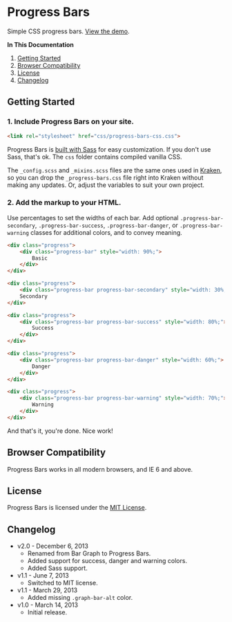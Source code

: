 # Progress Bars
Simple CSS progress bars. [View the demo](http://cferdinandi.github.io/progress-bars/).

**In This Documentation**

1. [Getting Started](#getting-started)
2. [Browser Compatibility](#browser-compatibility)
3. [License](#license)
4. [Changelog](#changelog)



## Getting Started

### 1. Include Progress Bars on your site.

```html
<link rel="stylesheet" href="css/progress-bars-css.css">
```

Progress Bars is [built with Sass](http://sass-lang.com/) for easy customization. If you don't use Sass, that's ok. The `css` folder contains compiled vanilla CSS.

The `_config.scss` and `_mixins.scss` files are the same ones used in [Kraken](http://cferdinandi.github.io/kraken/), so you can drop the `_progress-bars.css` file right into Kraken without making any updates. Or, adjust the variables to suit your own project.

### 2. Add the markup to your HTML.

Use percentages to set the widths of each bar. Add optional `.progress-bar-secondary`, `.progress-bar-success`, `.progress-bar-danger`, or `.progress-bar-warning` classes for additional colors, and to convey meaning.

```html
<div class="progress">
    <div class="progress-bar" style="width: 90%;">
        Basic
    </div>
</div>

<div class="progress">
    <div class="progress-bar progress-bar-secondary" style="width: 30%;"></div>
    Secondary
</div>

<div class="progress">
    <div class="progress-bar progress-bar-success" style="width: 80%;">
    	Success
    </div>
</div>

<div class="progress">
    <div class="progress-bar progress-bar-danger" style="width: 60%;">
    	Danger
    </div>
</div>

<div class="progress">
    <div class="progress-bar progress-bar-warning" style="width: 70%;">
    	Warning
    </div>
</div>
```

And that's it, you're done. Nice work!



## Browser Compatibility

Progress Bars works in all modern browsers, and IE 6 and above.



## License

Progress Bars is licensed under the [MIT License](http://gomakethings.com/mit/).



## Changelog

* v2.0 - December 6, 2013
	* Renamed from Bar Graph to Progress Bars.
	* Added support for success, danger and warning colors.
	* Added Sass support.
* v1.1 - June 7, 2013
	* Switched to MIT license.
* v1.1 - March 29, 2013
	* Added missing `.graph-bar-alt` color.
* v1.0 - March 14, 2013
	* Initial release.